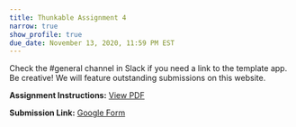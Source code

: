 ```yaml
---
title: Thunkable Assignment 4
narrow: true
show_profile: true
due_date: November 13, 2020, 11:59 PM EST
---
```


Check the #general channel in Slack if you need a link to the template app. Be creative! We will feature outstanding submissions on this website.

**Assignment Instructions:** <a href="{{ site.baseurl }}/files/thunkable_a4.pdf" target="_blank">View PDF</a>

**Submission Link:** <a href="https://docs.google.com/forms/d/e/1FAIpQLSdMivhQA-LdPXnf_6N8NI5TUnft-bYs4GpOh8AUEvsQdm5a2A/viewform" target="_blank">Google Form</a>
